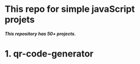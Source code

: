 # This repo for simple javaScript projets

##### This repository has 50+ projects.

# 1. qr-code-generator  

